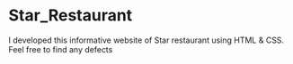 # Star_Restaurant
I developed this informative website of Star restaurant using HTML &amp; CSS. Feel free to find any defects
